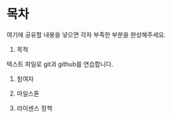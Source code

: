 목차
==========

여기에 공유할 내용을 넣으면 각자 부족한 부분을 완성해주세요.

1. 목적

  텍스트 파일로 git과 github를 연습합니다.
1. 참여자

1. 마일스톤

1. 라이센스 정책
